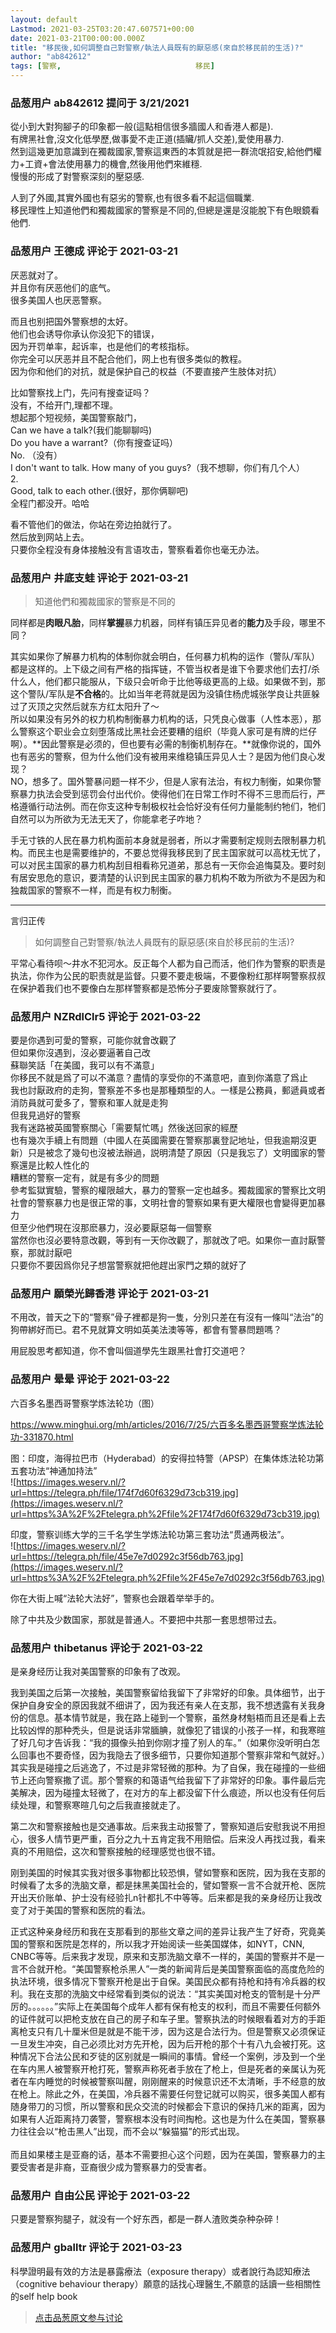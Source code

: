 ```yaml
---
layout: default
Lastmod: 2021-03-25T03:20:47.607571+00:00
date: 2021-03-21T00:00:00.000Z
title: "移民後,如何調整自己對警察/執法人員既有的厭惡感(來自於移民前的生活)?"
author: "ab842612"
tags: [警察,								移民]
---
```



### 品葱用户 **ab842612** 提问于 3/21/2021
    
從小到大對狗腳子的印象都一般(這點相信很多牆國人和香港人都是).  
有牌黑社會,沒文化低學歷,做事愛不走正道(插贜/抓人交差),愛使用暴力.  
然到這幾更加意識到在獨裁國家,警察這東西的本質就是把一群流氓招安,給他們權力+工資+會法使用暴力的機會,然後用他們來維穩.  
慢慢的形成了對警察深刻的壓惡感.  
  
  
人到了外國,其實外國也有惡劣的警察,也有很多看不起這個職業.  
移民理性上知道他們和獨裁國家的警察是不同的,但總是還是沒能脫下有色眼鏡看他們.
    
                

### 品葱用户 **王德成** 评论于 2021-03-21
        
厌恶就对了。  
并且你有厌恶他们的底气。  
很多美国人也厌恶警察。  
  
而且也别把国外警察想的太好。  
他们也会诱导你承认你没犯下的错误，  
因为开罚单率，起诉率，也是他们的考核指标。  
你完全可以厌恶并且不配合他们，网上也有很多类似的教程。  
因为你和他们的对抗，就是保护自己的权益（不要直接产生肢体对抗）  
  
比如警察找上门，先问有搜查证吗？  
没有，不给开门,理都不理。  
想起那个短视频，美国警察敲门，  
Can we have a talk?(我们能聊聊吗)  
Do you have a warrant?（你有搜查证吗）  
No. （没有）  
I don't want to talk. How many of you guys?（我不想聊，你们有几个人）  
2.  
Good, talk to each other.(很好，那你俩聊吧)  
全程门都没开。哈哈  
  
看不管他们的做法，你站在旁边拍就行了。  
然后放到网站上去。  
只要你全程没有身体接触没有言语攻击，警察看着你也毫无办法。
        
                

### 品葱用户 **井底支蛙** 评论于 2021-03-21
        
> 知道他們和獨裁國家的警察是不同的

  
同样都是**肉眼凡胎**，同样**掌握**暴力机器，同样有镇压异见者的**能力**及手段，哪里不同？  
  
其实如果你了解暴力机构的体制你就会明白，任何暴力机构的运作（警队/军队）都是这样的。上下级之间有严格的指挥链，不管当权者是谁下令要求他们去打/杀什么人，他们都只能服从，下级只会听命于比他等级更高的上级。如果做不到，那这个警队/军队是**不合格**的。比如当年老蒋就是因为没镇住杨虎城张学良让共匪躲过了灭顶之灾然后就东方红太阳升了～  
所以如果没有另外的权力机构制衡暴力机构的话，只凭良心做事（人性本恶），那么警察这个职业会立刻堕落成比黑社会还要糟的组织（毕竟人家可是有牌的烂仔啊）。**因此警察是必须的，但也要有必需的制衡机制存在。**就像你说的，国外也有恶劣的警察，但为什么他们没有被用来维稳镇压异见人士？是因为他们良心发现？  
NO，想多了。国外警暴问题一样不少，但是人家有法治，有权力制衡，如果你警察暴力执法会受到惩罚会付出代价。使得他们在日常工作时不得不三思而后行，严格遵循行动法例。而在你支这种专制极权社会恰好没有任何力量能制约牠们，牠们自然可以为所欲为无法无天了，你能拿老子咋地？  
  
手无寸铁的人民在暴力机构面前本身就是弱者，所以才需要制定规则去限制暴力机构。而民主也是需要维护的，不要总觉得我移民到了民主国家就可以高枕无忧了，可以对民主国家的暴力机构刮目相看称兄道弟，那总有一天你会追悔莫及。要时刻有居安思危的意识，要清楚的认识到民主国家的暴力机构不敢为所欲为不是因为和独裁国家的警察不一样，而是有权力制衡。  

* * *

  

言归正传

  

> 如何調整自己對警察/執法人員既有的厭惡感(來自於移民前的生活)?

  
平常心看待呗～井水不犯河水。反正每个人都为自己而活，他们作为警察的职责是执法，你作为公民的职责就是监督。只要不要走极端，不要像粉红那样啊警察叔叔在保护着我们也不要像白左那样警察都是恐怖分子要废除警察就行了。
        
                

### 品葱用户 **NZRdlClr5** 评论于 2021-03-22
        
要是你遇到可愛的警察，可能你就會改觀了  
但如果你沒遇到，沒必要逼著自己改  
蘇聯笑話「在美國，我可以有不滿意」  
你移民不就是爲了可以不滿意？盡情的享受你的不滿意吧，直到你滿意了爲止  
我也討厭政府的走狗，警察差不多也是那種類型的人。一樣是公務員，郵遞員或者消防員就可愛多了，警察和軍人就是走狗  
但我見過好的警察  
我有迷路被英國警察關心「需要幫忙嗎」然後送回家的經歷  
也有幾次手續上有問題（中國人在英國需要在警察那裏登記地址，但我逾期沒更新）只是被念了幾句也沒被法辦過，説明清楚了原因（只是我忘了）文明國家的警察還是比較人性化的  
糟糕的警察一定有，就是有多少的問題  
參考監獄實驗，警察的權限越大，暴力的警察一定也越多。獨裁國家的警察比文明社會的警察暴力也是很正常的事，文明社會的警察如果有更大權限也會變得更加暴力  
但至少他們現在沒那麽暴力，沒必要厭惡每一個警察  
當然你也沒必要特意改觀，等到有一天你改觀了，那就改了吧。如果你一直討厭警察，那就討厭吧  
只要你不要因爲你兒子想當警察就把他趕出家門之類的就好了
        
                

### 品葱用户 **願榮光歸香港** 评论于 2021-03-21
        
不用改，普天之下的“警察”骨子裡都是狗一隻，分別只差在有沒有一條叫“法治”的狗帶綁好而已。君不見就算文明如英美法澳等等，都會有警暴問題嗎？  
  
用屁股思考都知道，你不會叫個道學先生跟黑社會打交道吧？
        
                

### 品葱用户 **晕晕** 评论于 2021-03-22
        
六百多名墨西哥警察学炼法轮功（图）  
  
https://www.minghui.org/mh/articles/2016/7/25/六百多名墨西哥警察学炼法轮功-331870.html  
  
  
图：印度，海得拉巴市（Hyderabad）的安得拉特警（APSP）在集体炼法轮功第五套功法“神通加持法”  
![https://images.weserv.nl/?url=https://telegra.ph/file/174f7d60f6329d73cb319.jpg](https://images.weserv.nl/?url=https%3A%2F%2Ftelegra.ph%2Ffile%2F174f7d60f6329d73cb319.jpg)  
  
印度，警察训练大学的三千名学生学炼法轮功第三套功法“贯通两极法”。  
![https://images.weserv.nl/?url=https://telegra.ph/file/45e7e7d0292c3f56db763.jpg](https://images.weserv.nl/?url=https%3A%2F%2Ftelegra.ph%2Ffile%2F45e7e7d0292c3f56db763.jpg)  
  
  
你在大街上喊“法轮大法好”，警察也会跟着举举手的。  
  
除了中共及少数国家，那就是普通人。不要把中共那一套思想带过去。
        
                

### 品葱用户 **thibetanus** 评论于 2021-03-22
        
是亲身经历让我对美国警察的印象有了改观。  
  
我到美国之后第一次接触，美国警察留给我留下了非常好的印象。具体细节，出于保护自身安全的原因我就不细讲了，因为我还有亲人在支那，我不想透露有关我身份的信息。基本情节就是，我在路上碰到一个警察，虽然身材魁梧而且还是看上去比较凶悍的那种秃头，但是说话非常腼腆，就像犯了错误的小孩子一样，和我寒暄了好几句才告诉我：“我的摄像头拍到你刚才撞了别人的车。”（如果你没听明白怎么回事也不要奇怪，因为我隐去了很多细节，只要你知道那个警察非常和气就好。）其实我是碰撞之后逃逸了，不过是非常轻微的那种。为了自保，我在碰撞的一些细节上还向警察撒了谎。那个警察的和蔼语气给我留下了非常好的印象。事件最后完美解决，因为碰撞太轻微了，在对方的车上都没留下什么痕迹，所以也没有任何后续处理，和警察寒暄几句之后我直接就走了。  
  
第二次和警察接触也是交通事故。后来我主动报警了，警察知道后安慰我说不用担心，很多人情节更严重，百分之九十五肯定我不用赔偿。后来没人再找过我，看来真的不用赔偿，这次和警察接触的经理感觉也很不错。  
  
刚到美国的时候其实我对很多事物都比较恐惧，譬如警察和医院，因为我在支那的时候看了太多的洗脑文章，都是抹黑美国社会的，譬如警察一言不合就开枪、医院开出天价账单、护士没有经验扎n针都扎不中等等。后来都是我的亲身经历让我改变了对于美国的警察和医院的看法。  
  
正式这种亲身经历和我在支那看到的那些文章之间的差异让我产生了好奇，究竟美国的警察和医院是怎样的，所以我才开始阅读一些美国媒体，如NYT，CNN, CNBC等等。后来我才发现，原来和支那洗脑文章不一样的，美国的警察并不是一言不合就开枪。“美国警察枪杀黑人”一类的新闻背后是美国警察面临的高度危险的执法环境，很多情况下警察开枪是出于自保。美国民众都有持枪和持有冷兵器的权利。我在支那的洗脑文中经常看到类似的说法：“其实美国对枪支的管制是十分严厉的。。。。。。”实际上在美国每个成年人都有保有枪支的权利，而且不需要任何额外的证件就可以把枪支放在自己的房子和车子里。警察执法的时候眼看着对方的手距离枪支只有几十厘米但是就是不能干涉，因为这是合法行为。但是警察又必须保证一旦发生冲突，自己必须比对方先开枪，因为后开枪的那个十有八九会被打死。这种情况下合法公民和歹徒的区别就是一瞬间的事情。曾经一个案例，涉及到一个坐在车内黑人被警察开枪打死，警察声称死者手放在了枪上，但是死者的亲属认为死者在车内睡觉的时候被警察叫醒，刚刚醒来的时候意识还不太清晰，手不经意的放在枪上。除此之外，在美国，冷兵器不需要任何登记就可以购买，很多美国人都有随身带刀的习惯，所以警察和民众交流的时候都会下意识的保持几米的距离，因为如果有人近距离持刀袭警，警察根本没有时间掏枪。这也是为什么在美国，警察暴力往往会以“枪击黑人”出现，而不会以“躲猫猫”的形式出现。  
      
而且如果楼主是亚裔的话，基本不需要担心这个问题，因为在美国，警察暴力的主要受害者是非裔，亚裔很少成为警察暴力的受害者。
        
                

### 品葱用户 **自由公民** 评论于 2021-03-22
        
只要是警察狗腿子，就没有一个好东西，都是一群人渣败类杂种杂碎！
        
                

### 品葱用户 **gballtr** 评论于 2021-03-23
        
科學證明最有效的方法是暴露療法（exposure therapy）或者說行為認知療法（cognitive behaviour therapy）願意的話找心理醫生,不願意的話讀一些相關性的self help book
        
                





> [点击品葱原文参与讨论](https://pincong.rocks/question/37291)

